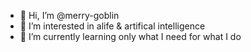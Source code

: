 - 👋 Hi, I’m @merry-goblin
- 👀 I’m interested in alife & artifical intelligence
- 🌱 I’m currently learning only what I need for what I do

